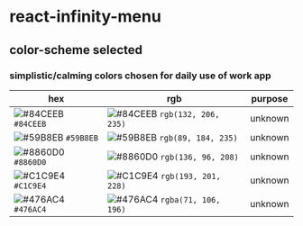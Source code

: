 # react-infinity-menu

## color-scheme selected

### simplistic/calming colors chosen for daily use of work app

| hex           | rgb           | purpose       |
| ------------- | ------------- | ------------- |
| ![#84CEEB](https://placehold.it/15/84CEEB/000000?text=+) `#84CEEB` | ![#84CEEB](https://placehold.it/15/84CEEB/000000?text=+) `rgb(132, 206, 235)`| unknown |
| ![#59B8EB](https://placehold.it/15/59B8EB/000000?text=+) `#59B8EB`| ![#59B8EB](https://placehold.it/15/59B8EB/000000?text=+) `rgb(89, 184, 235)`| unknown |
| ![#8860D0](https://placehold.it/15/8860D0/000000?text=+) `#8860D0`| ![#8860D0](https://placehold.it/15/8860D0/000000?text=+) `rgb(136, 96, 208)`| unknown |
| ![#C1C9E4](https://placehold.it/15/C1C9E4/000000?text=+) `#C1C9E4`| ![#C1C9E4](https://placehold.it/15/C1C9E4/000000?text=+) `rgb(193, 201, 228)`| unknown |
| ![#476AC4](https://placehold.it/15/476AC4/000000?text=+) `#476AC4`| ![#476AC4](https://placehold.it/15/476AC4/000000?text=+) `rgba(71, 106, 196)`| unknown